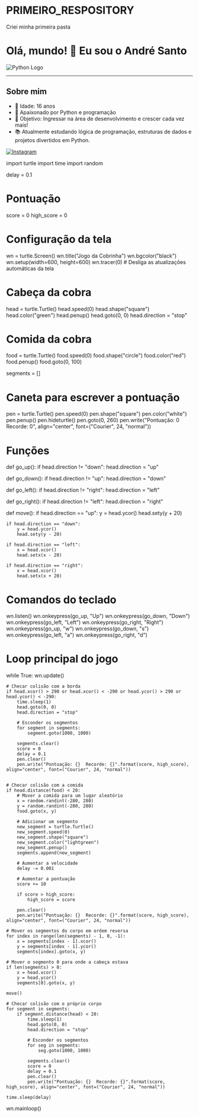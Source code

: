 # PRIMEIRO_RESPOSITORY
Criei minha primeira pasta 
# Olá, mundo! 👋 Eu sou o André Santo

![Python Logo](https://upload.wikimedia.org/wikipedia/commons/c/c3/Python-logo-notext.svg)

---

## Sobre mim
- 👦 Idade: 16 anos  
- 🐍 Apaixonado por Python e programação  
- 🎯 Objetivo: Ingressar na área de desenvolvimento e crescer cada vez mais!  
- 📚 Atualmente estudando lógica de programação, estruturas de dados e projetos divertidos em Python.



[![Instagram](https://img.shields.io/badge/Instagram-E4405F?style=for-the-badge&logo=instagram&logoColor=white)](https://www.instagram.com/sants_andre0)  

import turtle
import time
import random

delay = 0.1

# Pontuação
score = 0
high_score = 0

# Configuração da tela
wn = turtle.Screen()
wn.title("Jogo da Cobrinha")
wn.bgcolor("black")
wn.setup(width=600, height=600)
wn.tracer(0)  # Desliga as atualizações automáticas da tela

# Cabeça da cobra
head = turtle.Turtle()
head.speed(0)
head.shape("square")
head.color("green")
head.penup()
head.goto(0, 0)
head.direction = "stop"

# Comida da cobra
food = turtle.Turtle()
food.speed(0)
food.shape("circle")
food.color("red")
food.penup()
food.goto(0, 100)

segments = []

# Caneta para escrever a pontuação
pen = turtle.Turtle()
pen.speed(0)
pen.shape("square")
pen.color("white")
pen.penup()
pen.hideturtle()
pen.goto(0, 260)
pen.write("Pontuação: 0  Recorde: 0", align="center", font=("Courier", 24, "normal"))

# Funções
def go_up():
    if head.direction != "down":
        head.direction = "up"

def go_down():
    if head.direction != "up":
        head.direction = "down"

def go_left():
    if head.direction != "right":
        head.direction = "left"

def go_right():
    if head.direction != "left":
        head.direction = "right"

def move():
    if head.direction == "up":
        y = head.ycor()
        head.sety(y + 20)

    if head.direction == "down":
        y = head.ycor()
        head.sety(y - 20)

    if head.direction == "left":
        x = head.xcor()
        head.setx(x - 20)

    if head.direction == "right":
        x = head.xcor()
        head.setx(x + 20)

# Comandos do teclado
wn.listen()
wn.onkeypress(go_up, "Up")
wn.onkeypress(go_down, "Down")
wn.onkeypress(go_left, "Left")
wn.onkeypress(go_right, "Right")
wn.onkeypress(go_up, "w")
wn.onkeypress(go_down, "s")
wn.onkeypress(go_left, "a")
wn.onkeypress(go_right, "d")

# Loop principal do jogo
while True:
    wn.update()

    # Checar colisão com a borda
    if head.xcor() > 290 or head.xcor() < -290 or head.ycor() > 290 or head.ycor() < -290:
        time.sleep(1)
        head.goto(0, 0)
        head.direction = "stop"

        # Esconder os segmentos
        for segment in segments:
            segment.goto(1000, 1000)
        
        segments.clear()
        score = 0
        delay = 0.1
        pen.clear()
        pen.write("Pontuação: {}  Recorde: {}".format(score, high_score), align="center", font=("Courier", 24, "normal"))


    # Checar colisão com a comida
    if head.distance(food) < 20:
        # Mover a comida para um lugar aleatório
        x = random.randint(-280, 280)
        y = random.randint(-280, 280)
        food.goto(x, y)

        # Adicionar um segmento
        new_segment = turtle.Turtle()
        new_segment.speed(0)
        new_segment.shape("square")
        new_segment.color("lightgreen")
        new_segment.penup()
        segments.append(new_segment)

        # Aumentar a velocidade
        delay -= 0.001

        # Aumentar a pontuação
        score += 10

        if score > high_score:
            high_score = score
        
        pen.clear()
        pen.write("Pontuação: {}  Recorde: {}".format(score, high_score), align="center", font=("Courier", 24, "normal"))

    # Mover os segmentos do corpo em ordem reversa
    for index in range(len(segments) - 1, 0, -1):
        x = segments[index - 1].xcor()
        y = segments[index - 1].ycor()
        segments[index].goto(x, y)

    # Mover o segmento 0 para onde a cabeça estava
    if len(segments) > 0:
        x = head.xcor()
        y = head.ycor()
        segments[0].goto(x, y)

    move()

    # Checar colisão com o próprio corpo
    for segment in segments:
        if segment.distance(head) < 20:
            time.sleep(1)
            head.goto(0, 0)
            head.direction = "stop"

            # Esconder os segmentos
            for seg in segments:
                seg.goto(1000, 1000)

            segments.clear()
            score = 0
            delay = 0.1
            pen.clear()
            pen.write("Pontuação: {}  Recorde: {}".format(score, high_score), align="center", font=("Courier", 24, "normal"))

    time.sleep(delay)

wn.mainloop()
